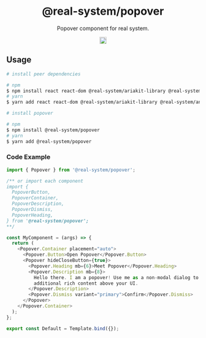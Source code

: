 <h1 align="center">@real-system/popover</h1>
<p align="center">Popover component for real system.</p>
<p align="center">
<a href="https://www.npmjs.com/package/@real-system/popover"><img src="https://badgen.net/npm/v/@real-system/popover?label=&icon=npm&color=blue" alt="npm version" height="18"/></a>
</p>

## Usage

```bash
# install peer dependencies

# npm
$ npm install react react-dom @real-system/ariakit-library @real-system/animation-library @real-system/box-primitive @real-system/button @real-system/styling-library @real-system/theme-library @real-system/flex @real-system/typography @real-system/utils-library
# yarn
$ yarn add react react-dom @real-system/ariakit-library @real-system/animation-library @real-system/box-primitive @real-system/button @real-system/styling-library @real-system/theme-library @real-system/flex @real-system/typography @real-system/utils-library

# install popover

# npm
$ npm install @real-system/popover
# yarn
$ yarn add @real-system/popover
```

### Code Example

```typescript
import { Popover } from '@real-system/popover';

/** or import each component
import {
  PopoverButton,
  PopoverContainer,
  PopoverDescription,
  PopoverDismiss,
  PopoverHeading,
} from '@real-system/popover';
**/

const MyComponent = (args) => {
  return (
    <Popover.Container placement="auto">
      <Popover.Button>Open Popover</Popover.Button>
      <Popover hideCloseButton={true}>
        <Popover.Heading mb={6}>Meet Popover</Popover.Heading>
        <Popover.Description mb={8}>
          Hello there. I am a popover! Use me as a non-modal dialog to display
          additional rich content above your UI.
        </Popover.Description>
        <Popover.Dismiss variant="primary">Confirm</Popover.Dismiss>
      </Popover>
    </Popover.Container>
  );
};

export const Default = Template.bind({});


```
